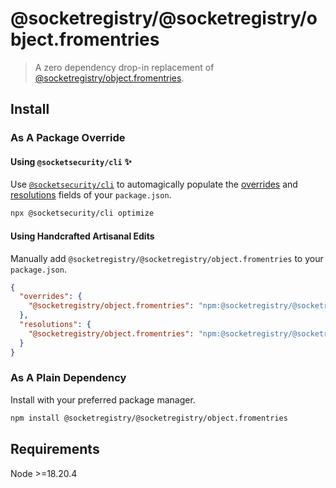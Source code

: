 # @socketregistry/@socketregistry/object.fromentries

> A zero dependency drop-in replacement of
> [@socketregistry/object.fromentries](https://www.npmjs.com/package/@socketregistry/object.fromentries).

## Install

### As A Package Override

#### Using `@socketsecurity/cli` :sparkles:

Use [`@socketsecurity/cli`](https://www.npmjs.com/package/@socketsecurity/cli)
to automagically populate the
[overrides](https://docs.npmjs.com/cli/v9/configuring-npm/package-json#overrides)
and [resolutions](https://yarnpkg.com/configuration/manifest#resolutions) fields
of your `package.json`.

```sh
npx @socketsecurity/cli optimize
```

#### Using Handcrafted Artisanal Edits

Manually add `@socketregistry/@socketregistry/object.fromentries` to your
`package.json`.

```json
{
  "overrides": {
    "@socketregistry/object.fromentries": "npm:@socketregistry/@socketregistry/object.fromentries@^1"
  },
  "resolutions": {
    "@socketregistry/object.fromentries": "npm:@socketregistry/@socketregistry/object.fromentries@^1"
  }
}
```

### As A Plain Dependency

Install with your preferred package manager.

```sh
npm install @socketregistry/@socketregistry/object.fromentries
```

## Requirements

Node &gt;=18.20.4
